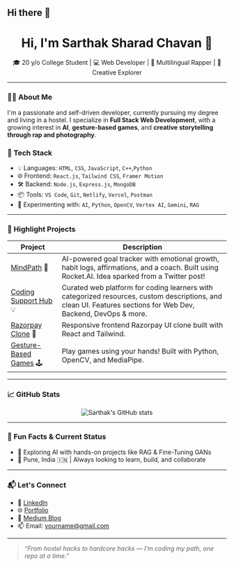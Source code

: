 ## Hi there 👋
<h1 align="center">Hi, I'm Sarthak Sharad Chavan 👋</h1>

<p align="center">
  🎓 20 y/o College Student | 💻 Web Developer | 🎤 Multilingual Rapper | 📸 Creative Explorer
</p>

---

### 🧑‍💻 About Me

I'm a passionate and self-driven developer, currently pursuing my degree and living in a hostel. I specialize in **Full Stack Web Development**, with a growing interest in **AI**, **gesture-based games**, and **creative storytelling through rap and photography**.

### 🚀 Tech Stack

- 💡 Languages: `HTML`, `CSS`, `JavaScript`, `C++`,`Python`
- 🌐 Frontend: `React.js`, `Tailwind CSS`, `Framer Motion`
- 🛠 Backend: `Node.js`, `Express.js`, `MongoDB`
- 📦 Tools: `VS Code`, `Git`, `Netlify`, `Vercel`, `Postman`
- 🤖 Experimenting with: `AI`, `Python`, `OpenCV`, `Vertex AI`, `Gemini`, `RAG`

---

### 📂 Highlight Projects

| Project | Description |
|--------|-------------|
| [MindPath](https://github.com/yourusername/mindpath) 🧠 | AI-powered goal tracker with emotional growth, habit logs, affirmations, and a coach. Built using Rocket.AI. Idea sparked from a Twitter post! |
| [Coding Support Hub](https://github.com/yourusername/coding-support-hub) 💡 | Curated web platform for coding learners with categorized resources, custom descriptions, and clean UI. Features sections for Web Dev, Backend, DevOps & more. |
| [Razorpay Clone](https://github.com/yourusername/razorpay-clone) 💸 | Responsive frontend Razorpay UI clone built with React and Tailwind. |
| [Gesture-Based Games](https://github.com/yourusername/gesture-games) 🕹 | Play games using your hands! Built with Python, OpenCV, and MediaPipe. 

---

### 📈 GitHub Stats

<p align="center">
  <img src="https://github-readme-stats.vercel.app/api?username=sarthak11234&show_icons=true&theme=radical" alt="Sarthak's GitHub stats" />
</p>

---

### 🧾 Fun Facts & Current Status

- 📖 Exploring AI with hands-on projects like RAG & Fine-Tuning GANs
- 📍 Pune, India 🇮🇳 | Always looking to learn, build, and collaborate

---

### 📬 Let's Connect

- 💼 [LinkedIn](https://www.linkedin.com/in/sarthak-chavan)
- 🌐 [Portfolio](https://yourportfolio.com)
- 📝 [Medium Blog](https://medium.com/@yourhandle)
- 📫 Email: yourname@gmail.com

---

> _“From hostel hacks to hardcore hacks — I'm coding my path, one repo at a time.”_


<!--
**sarthak11234/sarthak11234** is a ✨ _special_ ✨ repository because its `README.md` (this file) appears on your GitHub profile.

Here are some ideas to get you started:

- 🔭 I’m currently working on ...
- 🌱 I’m currently learning ...
- 👯 I’m looking to collaborate on ...
- 🤔 I’m looking for help with ...
- 💬 Ask me about ...
- 📫 How to reach me: ...
- 😄 Pronouns: ...
- ⚡ Fun fact: ...
-->
